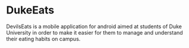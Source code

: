# DukeEats
DevilsEats is a mobile application for android aimed at students of Duke University in order to make it easier for them to manage and understand their eating habits on campus. 
